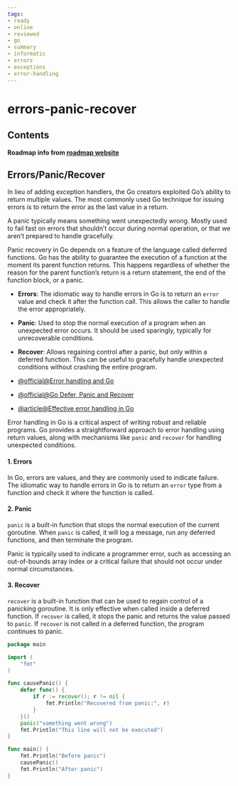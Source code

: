 ```yaml
---
tags:
- ready
- online
- reviewed
- go
- summary
- informatic
- errors
- exceptions
- error-handling
---
```


# errors-panic-recover

## Contents

__Roadmap info from [roadmap website](https://roadmap.sh/golang/go-basics/errors-panic-recover)__

## Errors/Panic/Recover

In lieu of adding exception handlers, the Go creators exploited Go’s ability to return multiple values. The most commonly used Go technique for issuing errors is to return the error as the last value in a return.

A panic typically means something went unexpectedly wrong. Mostly used to fail fast on errors that shouldn’t occur during normal operation, or that we aren’t prepared to handle gracefully.

Panic recovery in Go depends on a feature of the language called deferred functions. Go has the ability to guarantee the execution of a function at the moment its parent function returns. This happens regardless of whether the reason for the parent function’s return is a return statement, the end of the function block, or a panic.

- **Errors**: The idiomatic way to handle errors in Go is to return an `error` value and check it after the function call. This allows the caller to handle the error appropriately.
- **Panic**: Used to stop the normal execution of a program when an unexpected error occurs. It should be used sparingly, typically for unrecoverable conditions.
- **Recover**: Allows regaining control after a panic, but only within a deferred function. This can be useful to gracefully handle unexpected conditions without crashing the entire program.

- [@official@Error handling and Go](https://go.dev/blog/error-handling-and-go)
- [@official@Go Defer, Panic and Recover](https://go.dev/blog/defer-panic-and-recover)
- [@article@Effective error handling in Go](https://earthly.dev/blog/golang-errors/)


Error handling in Go is a critical aspect of writing robust and reliable programs. Go provides a straightforward approach to error handling using return values, along with mechanisms like `panic` and `recover` for handling unexpected conditions.

#### 1. **Errors**

In Go, errors are values, and they are commonly used to indicate failure. The idiomatic way to handle errors in Go is to return an `error` type from a function and check it where the function is called.

#### 2. **Panic**

`panic` is a built-in function that stops the normal execution of the current goroutine. When `panic` is called, it will log a message, run any deferred functions, and then terminate the program.

Panic is typically used to indicate a programmer error, such as accessing an out-of-bounds array index or a critical failure that should not occur under normal circumstances.

#### 3. **Recover**

`recover` is a built-in function that can be used to regain control of a panicking goroutine. It is only effective when called inside a deferred function. If `recover` is called, it stops the panic and returns the value passed to `panic`. If `recover` is not called in a deferred function, the program continues to panic.

```go
package main

import (
    "fmt"
)

func causePanic() {
    defer func() {
        if r := recover(); r != nil {
            fmt.Println("Recovered from panic:", r)
        }
    }()
    panic("something went wrong")
    fmt.Println("This line will not be executed")
}

func main() {
    fmt.Println("Before panic")
    causePanic()
    fmt.Println("After panic")
}

```